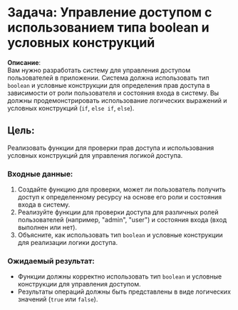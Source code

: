 # Задача: Управление доступом с использованием типа boolean и условных конструкций

**Описание**:  
Вам нужно разработать систему для управления доступом пользователей в приложении. Система должна использовать тип `boolean` и условные конструкции для определения прав доступа в зависимости от роли пользователя и состояния входа в систему. Вы должны продемонстрировать использование логических выражений и условных конструкций (`if`, `else if`, `else`).

## Цель:  
Реализовать функции для проверки прав доступа и использования условных конструкций для управления логикой доступа.

### Входные данные:
1. Создайте функцию для проверки, может ли пользователь получить доступ к определенному ресурсу на основе его роли и состояния входа в систему.
2. Реализуйте функции для проверки доступа для различных ролей пользователей (например, "admin", "user") и состояния входа (вход выполнен или нет).
3. Объясните, как использовать тип `boolean` и условные конструкции для реализации логики доступа.

### Ожидаемый результат:

- Функции должны корректно использовать тип `boolean` и условные конструкции для управления доступом.
- Результаты операций должны быть представлены в виде логических значений (`true` или `false`).

